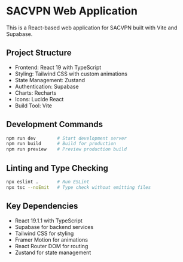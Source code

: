# SACVPN Web Application

This is a React-based web application for SACVPN built with Vite and Supabase.

## Project Structure
- Frontend: React 19 with TypeScript
- Styling: Tailwind CSS with custom animations
- State Management: Zustand
- Authentication: Supabase
- Charts: Recharts
- Icons: Lucide React
- Build Tool: Vite

## Development Commands
```bash
npm run dev        # Start development server
npm run build      # Build for production
npm run preview    # Preview production build
```

## Linting and Type Checking
```bash
npx eslint .       # Run ESLint
npx tsc --noEmit   # Type check without emitting files
```

## Key Dependencies
- React 19.1.1 with TypeScript
- Supabase for backend services
- Tailwind CSS for styling
- Framer Motion for animations
- React Router DOM for routing
- Zustand for state management